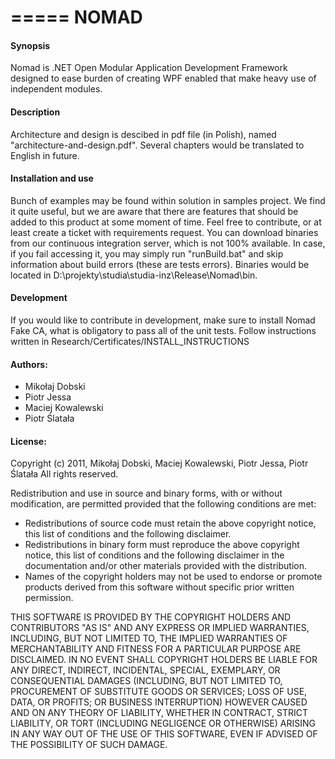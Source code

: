 =====
NOMAD
=====

#### Synopsis
Nomad is .NET Open Modular Application Development Framework designed to ease burden of creating WPF enabled that make heavy use of independent modules.

#### Description
Architecture and design is descibed in pdf file (in Polish), named "architecture-and-design.pdf". Several chapters would be translated to English in future.

#### Installation and use
Bunch of examples may be found within solution in samples project. We find it quite useful, but we are aware that there are features that should be added to this product at some moment of time. Feel free to contribute, or at least create a ticket with requirements request.
You can download binaries from our continuous integration server, which is not 100% available. In case, if you fail accessing it, you may simply run "runBuild.bat" and skip information about build errors (these are tests errors).
Binaries would be located in D:\projekty\studia\studia-inz\Release\Nomad\bin.

#### Development
If you would like to contribute in development, make sure to install Nomad Fake CA, what is obligatory to pass all of the unit tests. Follow instructions written in Research/Certificates/INSTALL_INSTRUCTIONS

#### Authors:

 * Mikołaj Dobski
 * Piotr Jessa
 * Maciej Kowalewski
 * Piotr Ślatała

#### License:
Copyright (c) 2011, Mikołaj Dobski, Maciej Kowalewski, Piotr Jessa, Piotr Ślatała
All rights reserved.

Redistribution and use in source and binary forms, with or without
modification, are permitted provided that the following conditions are met:

 * Redistributions of source code must retain the above copyright notice, this list of conditions and the following disclaimer.
 * Redistributions in binary form must reproduce the above copyright notice, this list of conditions and the following disclaimer in the documentation and/or other materials provided with the distribution.
 * Names of the copyright holders may not be used to endorse or promote products derived from this software without specific prior written permission.

THIS SOFTWARE IS PROVIDED BY THE COPYRIGHT HOLDERS AND CONTRIBUTORS "AS IS" AND
ANY EXPRESS OR IMPLIED WARRANTIES, INCLUDING, BUT NOT LIMITED TO, THE IMPLIED
WARRANTIES OF MERCHANTABILITY AND FITNESS FOR A PARTICULAR PURPOSE ARE
DISCLAIMED. IN NO EVENT SHALL COPYRIGHT HOLDERS BE LIABLE FOR ANY DIRECT, INDIRECT,
INCIDENTAL, SPECIAL, EXEMPLARY, OR CONSEQUENTIAL DAMAGES (INCLUDING, BUT NOT LIMITED TO,
PROCUREMENT OF SUBSTITUTE GOODS OR SERVICES; LOSS OF USE, DATA, OR PROFITS;
OR BUSINESS INTERRUPTION) HOWEVER CAUSED AND ON ANY THEORY OF LIABILITY, WHETHER IN CONTRACT,
STRICT LIABILITY, OR TORT (INCLUDING NEGLIGENCE OR OTHERWISE) ARISING IN ANY WAY
OUT OF THE USE OF THIS SOFTWARE, EVEN IF ADVISED OF THE POSSIBILITY OF SUCH DAMAGE.